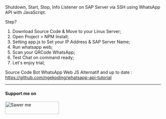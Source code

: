 Shutdown, Start, Stop, Info Listener on SAP Server via SSH using WhatsApp API with JavaScript.

Step?   

1. Download Source Code & Move to your Linux Server;
2. Open Project > NPM Install;
3. Setting app.js to Set your IP Address & SAP Server Name;
4. Run whatsapp web;
5. Scan your QRCode WhatsApp;
6. Test Chat on command ready;
7. Let's enjoy trial;       

Source Code Bot WhatsApp Web JS Alternatif and up to date : https://github.com/ngekoding/whatsapp-api-tutorial

---

<p><h4 align="">Support me on</h4></p>        
<a href="https://saweria.co/arifsiddikm" target="_blank"><img src="https://user-images.githubusercontent.com/26188697/180601310-e82c63e4-412b-4c36-b7b5-7ba713c80380.png" alt="Sawer me" height="41" width="174"></a>
